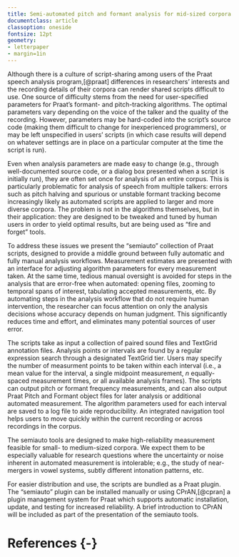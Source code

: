 ```yaml
---
title: Semi-automated pitch and formant analysis for mid-sized corpora
documentclass: article
classoption: oneside
fontsize: 12pt
geometry:
- letterpaper
- margin=1in
---
```


Although there is a culture of script-sharing among users of the Praat speech analysis program,[@praat] differences in researchers’ interests and the recording details of their corpora can render shared scripts difficult to use.
One source of difficulty stems from the need for user-specified parameters for Praat’s formant- and pitch-tracking algorithms.
The optimal parameters vary depending on the voice of the talker and the quality of the recording.
However, parameters may be hard-coded into the script’s source code (making them difficult to change for inexperienced programmers), or may be left unspecified in users’ scripts (in which case results will depend on whatever settings are in place on a particular computer at the time the script is run).

Even when analysis parameters are made easy to change (e.g., through well-documented source code, or a dialog box presented when a script is initially run), they are often set once for analysis of an entire corpus.
This is particularly problematic for analysis of speech from multiple talkers: errors such as pitch halving and spurious or unstable formant tracking become increasingly likely as automated scripts are applied to larger and more diverse corpora.
The problem is not in the algorithms themselves, but in their application: they are designed to be tweaked and tuned by human users in order to yield optimal results, but are being used as “fire and forget” tools.

To address these issues we present the “semiauto” collection of Praat scripts, designed to provide a middle ground between fully automatic and fully manual analysis workflows.
Measurement estimates are presented with an interface for adjusting algorithm parameters for every measurement taken.
At the same time, tedious manual oversight is avoided for steps in the analysis that are error-free when automated: opening files, zooming to temporal spans of interest, tabulating accepted measurements, etc.
By automating steps in the analysis workflow that do not require human intervention, the researcher can focus attention on only the analysis decisions whose accuracy depends on human judgment.
This significantly reduces time and effort, and eliminates many potential sources of user error.

The scripts take as input a collection of paired sound files and TextGrid annotation files.
Analysis points or intervals are found by a regular expression search through a designated TextGrid tier.
Users may specify the number of measurment points to be taken within each interval (i.e., a mean value for the interval, a single midpoint measurement, _n_ equally-spaced measurement times, or all available analysis frames).
The scripts can output pitch or formant frequency measurements, and can also output Praat Pitch and Formant object files for later analysis or additional automated measurement.
The algorithm parameters used for each interval are saved to a log file to aide reproducibility.
An integrated navigation tool helps users to move quickly within the current recording or across recordings in the corpus.

The semiauto tools are designed to make high-reliability measurement feasible for small- to medium-sized corpora.
We expect them to be especially valuable for research questions where the uncertainty or noise inherent in automated measurement is intolerable; e.g., the study of near-mergers in vowel systems, subtly different intonation patterns, etc.

For easier distribution and use, the scripts are bundled as a Praat plugin.
The “semiauto” plugin can be installed manually or using CPrAN,[@cpran] a plugin management system for Praat which supports automatic installation, update, and testing for increased reliability.
A brief introduction to CPrAN will be included as part of the presentation of the semiauto tools.

# References {-}

